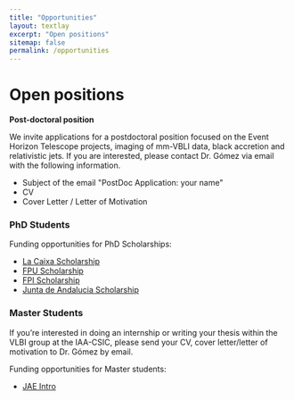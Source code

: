 ```yaml
---
title: "Opportunities"
layout: textlay
excerpt: "Open positions"
sitemap: false
permalink: /opportunities
---
```


# Open positions

**Post-doctoral position** 
   
We invite applications for a postdoctoral position focused on the Event Horizon Telescope projects, imaging of mm-VBLI data, black accretion and relativistic jets. If you are interested, please contact Dr. Gómez via email with the following information.
- Subject of the email "PostDoc Application: your name"
- CV
- Cover Letter / Letter of Motivation

### PhD Students

Funding opportunities for PhD Scholarships:

- [La Caixa Scholarship](https://fundacionlacaixa.org/en/inphinit-doctoral-fellowships-call)
- [FPU Scholarship](https://www.educacionyfp.gob.es/servicios-al-ciudadano/catalogo/general/99/998758/ficha.html)
- [FPI Scholarship](https://www.aei.gob.es/en/announcements/announcements-finder/ayudas-contratos-predoctorales-formacion-doctores-2021-2)
- [Junta de Andalucia Scholarship](https://www.juntadeandalucia.es/servicios/procedimientos/detalle/24653.html)

### Master Students

If you’re interested in doing an internship or writing your thesis within the VLBI group at the IAA-CSIC, please send your CV, cover letter/letter of motivation to Dr. Gómez by email.

Funding opportunities for Master students:

- [JAE Intro](https://jaeintro.csic.es/en/)
